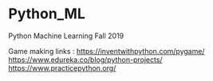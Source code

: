 # Python_ML
Python Machine Learning Fall 2019

Game making links :
https://inventwithpython.com/pygame/
https://www.edureka.co/blog/python-projects/
https://www.practicepython.org/